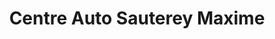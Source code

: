 ---
title: "Centre Auto Sauterey Maxime"
url: /baume-les-dames/centre-auto-sauterey-maxime/
shop: Autowerkstatt
---